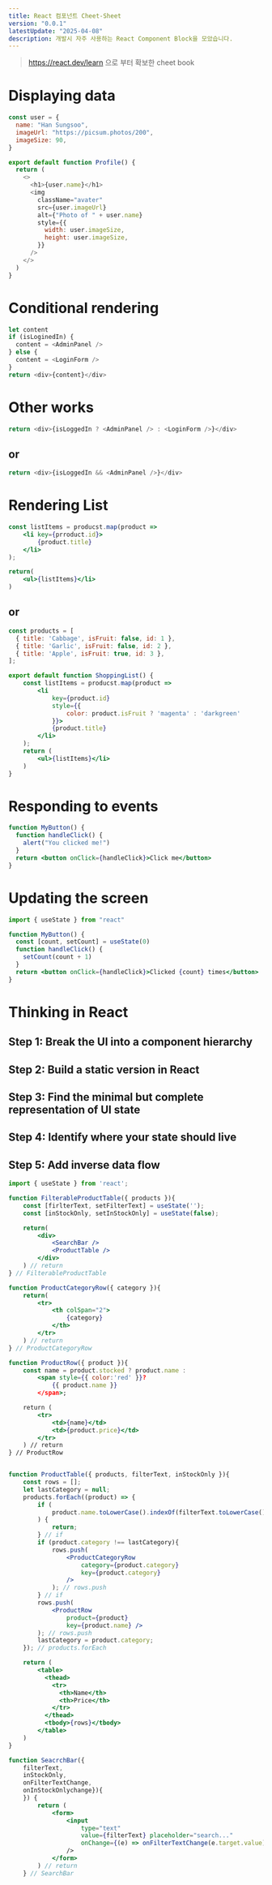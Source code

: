 ```yaml
---
title: React 컴포넌트 Cheet-Sheet
version: "0.0.1"
latestUpdate: "2025-04-08"
description: 개발시 자주 사용하는 React Component Block을 모았습니다.
---
```


> https://react.dev/learn 으로 부터 확보한 cheet book

# Displaying data

```javascript
const user = {
  name: "Han Sungsoo",
  imageUrl: "https://picsum.photos/200",
  imageSize: 90,
}

export default function Profile() {
  return (
    <>
      <h1>{user.name}</h1>
      <img
        className="avater"
        src={user.imageUrl}
        alt={"Photo of " + user.name}
        style={{
          width: user.imageSize,
          height: user.imageSize,
        }}
      />
    </>
  )
}
```

# Conditional rendering

```javascript
let content
if (isLoginedIn) {
  content = <AdminPanel />
} else {
  content = <LoginForm />
}
return <div>{content}</div>
```

# Other works

```javascript
return <div>{isLoggedIn ? <AdminPanel /> : <LoginForm />}</div>
```

## or

```javascript
return <div>{isLoggedIn && <AdminPanel />}</div>
```

# Rendering List

```jsx
const listItems = producst.map(product =>
	<li key={prroduct.id}>
		{product.title}
	</li>
);

return(
	<ul>{listItems}</li>
)
```

## or

```jsx
const products = [
  { title: 'Cabbage', isFruit: false, id: 1 },
  { title: 'Garlic', isFruit: false, id: 2 },
  { title: 'Apple', isFruit: true, id: 3 },
];

export default function ShoppingList() {
	const listItems = producst.map(product =>
		<li
			key={product.id}
			style={{
				color: product.isFruit ? 'magenta' : 'darkgreen'
			}}>
			{product.title}
		</li>
	);
	return (
		<ul>{listItems}</li>
	)
}
```

# Responding to events

```jsx
function MyButton() {
  function handleClick() {
    alert("You clicked me!")
  }
  return <button onClick={handleClick}>Click me</button>
}
```

# Updating the screen

```jsx
import { useState } from "react"

function MyButton() {
  const [count, setCount] = useState(0)
  function handleClick() {
    setCount(count + 1)
  }
  return <button onClick={handleClick}>Clicked {count} times</button>
}
```

# Thinking in React

## Step 1: Break the UI into a component hierarchy

## Step 2: Build a static version in React

## Step 3: Find the minimal but complete representation of UI state

## Step 4: Identify where your state should live

## Step 5: Add inverse data flow

```jsx
import { useState } from 'react';

function FilterableProductTable({ products }){
	const [firlterText, setFilterText] = useState('');
	const [inStockOnly, setInStockOnly] = useState(false);

	return(
		<div>
			<SearchBar />
			<ProductTable />
		</div>
	) // return
} // FilterableProductTable

function ProductCategoryRow({ category }){
	return(
		<tr>
			<th colSpan="2">
				{category}
			</th>
		</tr>
	) // return
} // ProductCategoryRow

function ProductRow({ product }){
	const name = product.stocked ? product.name :
		<span style={{ color:'red' }}?
			{{ product.name }}
		</span>;

	return (
		<tr>
			<td>{name}</td>
			<td>{product.price}</td>
		</tr>
	) // return
} // ProductRow

```

```jsx

function ProductTable({ products, filterText, inStockOnly }){
	const rows = [];
	let lastCategory = null;
	products.forEach((product) => {
		if (
			product.name.toLowerCase().indexOf(filterText.toLowerCase()) === -1
		) {
			return;
		} // if
		if (product.category !== lastCategory){
			rows.push(
				<ProductCategoryRow
					category={product.category}
					key={product.category}
				/>
			); // rows.push
		} // if
		rows.push(
			<ProductRow
				product={product}
				key={product.name} />
		); // rows.push
		lastCategory = product.category;
	}); // products.forEach

	return (
		<table>
	      <thead>
	        <tr>
	          <th>Name</th>
	          <th>Price</th>
	        </tr>
	      </thead>
	      <tbody>{rows}</tbody>
	    </table>
	)
}

function SeacrchBar({
	filterText,
	inStockOnly,
	onFilterTextChange,
	onInStockOnlychange}){
	}) {
		return (
			<form>
				<input
					type="text"
					value={filterText} placeholder="search..."
					onChange={(e) => onFilterTextChange(e.target.value)} />
				/>
			</form>
		) // return
	} // SearchBar
```
